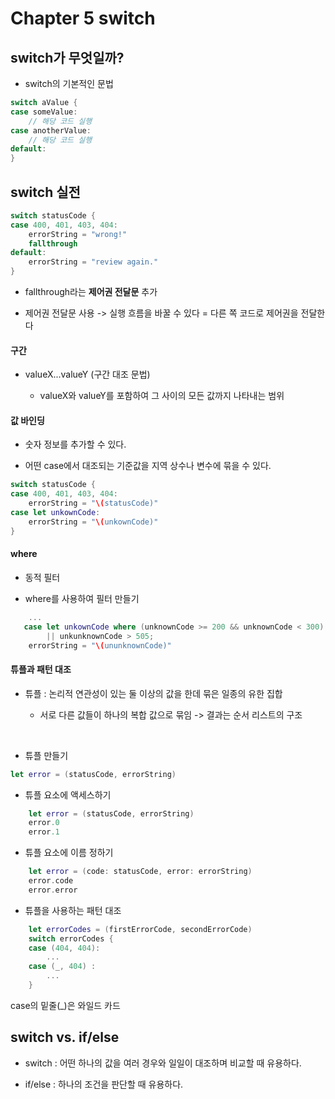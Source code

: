 # Chapter 5 switch


##  switch가 무엇일까?

* switch의 기본적인 문법
```swift
switch aValue {
case someValue:
    // 해당 코드 실행
case anotherValue:
    // 해당 코드 실행
default:
}
```




## switch 실전

```swift
switch statusCode {
case 400, 401, 403, 404:
    errorString = "wrong!"
    fallthrough
default:
    errorString = "review again."
}
```

* fallthrough라는 **제어권 전달문** 추가

* 제어권 전달문 사용 -> 실행 흐름을 바꿀 수 있다 = 다른 쪽 코드로 제어권을 전달한다




#### 구간

* valueX...valueY (구간 대조 문법)

  * valueX와 valueY를 포함하여 그 사이의 모든 값까지 나타내는 범위




#### 값 바인딩

* 숫자 정보를 추가할 수 있다.

* 어떤 case에서 대조되는 기준값을 지역 상수나 변수에 묶을 수 있다.

```swift
switch statusCode {
case 400, 401, 403, 404:
    errorString = "\(statusCode)"
case let unkownCode:
    errorString = "\(unkownCode)"
}
```



#### where

* 동적 필터

* where를 사용하여 필터 만들기
```swift
    ...
   case let unkownCode where (unknownCode >= 200 && unknownCode < 300)
        || unkunknownCode > 505;
    errorString = "\(ununknownCode)"
```



#### 튜플과 패턴 대조

* 튜플 : 논리적 연관성이 있는 둘 이상의 값을 한데 묶은 일종의 유한 집합
    * 서로 다른 값들이 하나의 복합 값으로 묶임 -> 결과는 순서 리스트의 구조

    ​

* 튜플 만들기
```swift
let error = (statusCode, errorString)
```



* 튜플 요소에 액세스하기
```swift
    let error = (statusCode, errorString)
    error.0
    error.1
```




* 튜플 요소에 이름 정하기
```swift
    let error = (code: statusCode, error: errorString)
    error.code
    error.error
```




* 튜플을 사용하는 패턴 대조
```swift
    let errorCodes = (firstErrorCode, secondErrorCode)
    switch errorCodes {
    case (404, 404):
        ...
    case (_, 404) :
        ...
    }
```
case의 밑줄(_)은 와일드 카드



## switch vs. if/else

* switch : 어떤 하나의 값을 여러 경우와 일일이 대조하며 비교할 때 유용하다.

* if/else : 하나의 조건을 판단할 때 유용하다.

